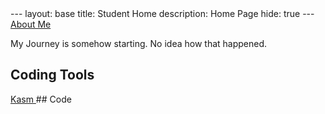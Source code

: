 <html lang="en">
---
layout: base
title: Student Home 
description: Home Page
hide: true
---

<head>
 <a href="index2.md"> 
   About Me
 </a>
</head>

<body>

My Journey is somehow starting. No idea how that happened.

## Coding Tools
<a href="https://kasm.nighthawkcodingsociety.com/">
Kasm
</a>
## Code

</body>
</html>